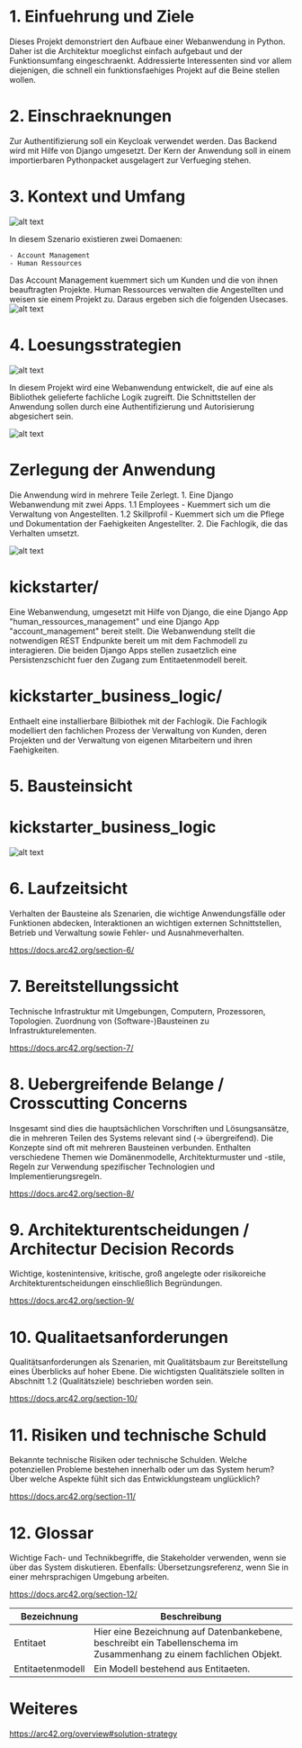 # 1. Einfuehrung und Ziele

Dieses Projekt demonstriert den Aufbaue einer Webanwendung in Python.
Daher ist die Architektur moeglichst einfach aufgebaut und der Funktionsumfang eingeschraenkt.
Addressierte Interessenten sind vor allem diejenigen, die schnell ein funktionsfaehiges Projekt auf die
Beine stellen wollen.

# 2. Einschraeknungen

Zur Authentifizierung soll ein Keycloak verwendet werden.
Das Backend wird mit Hilfe von Django umgesetzt.
Der Kern der Anwendung soll in einem importierbaren Pythonpacket ausgelagert zur Verfueging stehen.

# 3. Kontext und Umfang

![alt text](img/context_anwendung.png)

In diesem Szenario existieren zwei Domaenen:

    - Account Management
    - Human Ressources

Das Account Management kuemmert sich um Kunden und die von ihnen beauftragten Projekte.
Human Ressources verwalten die Angestellten und weisen sie einem Projekt zu.
Daraus ergeben sich die folgenden Usecases.
![alt text](img/usecase_anwendung.png)


# 4. Loesungsstrategien

![alt text](img/context_anwendung_techn.png)

In diesem Projekt wird eine Webanwendung entwickelt, die auf eine als Bibliothek gelieferte fachliche Logik zugreift.
Die Schnittstellen der Anwendung sollen durch eine Authentifizierung und Autorisierung abgesichert sein. 

![alt text](img/class_fachliches_modell.png)

# Zerlegung der Anwendung

Die Anwendung wird in mehrere Teile Zerlegt.
    1. Eine Django Webanwendung mit zwei Apps.
        1.1 Employees - Kuemmert sich um die Verwaltung von Angestellten.
        1.2 Skillprofil - Kuemmert sich um die Pflege und Dokumentation der Faehigkeiten Angestellter.
    2. Die Fachlogik, die das Verhalten umsetzt.

![alt text](img/component_kickstarter.png)

# kickstarter/

Eine Webanwendung, umgesetzt mit Hilfe von Django, die eine Django App "human_ressources_management" und eine Django App "account_management" bereit stellt.
Die Webanwendung stellt die notwendigen REST Endpunkte bereit um mit dem Fachmodell zu interagieren.
Die beiden Django Apps stellen zusaetzlich eine Persistenzschicht fuer den Zugang zum Entitaetenmodell bereit.

# kickstarter_business_logic/

Enthaelt eine installierbare Bilbiothek mit der Fachlogik.
Die Fachlogik modelliert den fachlichen Prozess der Verwaltung von Kunden, deren Projekten und der Verwaltung von eigenen Mitarbeitern und ihren Faehigkeiten.

# 5. Bausteinsicht

# kickstarter_business_logic

![alt text](img/class_fachlogik.png)


# 6. Laufzeitsicht

Verhalten der Bausteine als Szenarien, die wichtige Anwendungsfälle oder Funktionen abdecken,
Interaktionen an wichtigen externen Schnittstellen,
Betrieb und Verwaltung sowie Fehler- und Ausnahmeverhalten.

https://docs.arc42.org/section-6/

# 7. Bereitstellungssicht

Technische Infrastruktur mit Umgebungen, Computern, Prozessoren, Topologien.
Zuordnung von (Software-)Bausteinen zu Infrastrukturelementen.

https://docs.arc42.org/section-7/

# 8. Uebergreifende Belange / Crosscutting Concerns

Insgesamt sind dies die hauptsächlichen Vorschriften und Lösungsansätze,
die in mehreren Teilen des Systems relevant sind (→ übergreifend).
Die Konzepte sind oft mit mehreren Bausteinen verbunden.
Enthalten verschiedene Themen wie Domänenmodelle, Architekturmuster und -stile,
Regeln zur Verwendung spezifischer Technologien und Implementierungsregeln.

https://docs.arc42.org/section-8/

# 9. Architekturentscheidungen / Architectur Decision Records

Wichtige, kostenintensive, kritische, groß angelegte oder risikoreiche Architekturentscheidungen einschließlich Begründungen.

https://docs.arc42.org/section-9/

# 10. Qualitaetsanforderungen

Qualitätsanforderungen als Szenarien, mit Qualitätsbaum zur Bereitstellung eines Überblicks auf hoher Ebene.
Die wichtigsten Qualitätsziele sollten in Abschnitt 1.2 (Qualitätsziele) beschrieben worden sein.

https://docs.arc42.org/section-10/

# 11. Risiken und technische Schuld

Bekannte technische Risiken oder technische Schulden.
Welche potenziellen Probleme bestehen innerhalb oder um das System herum?
Über welche Aspekte fühlt sich das Entwicklungsteam unglücklich?

https://docs.arc42.org/section-11/

# 12. Glossar

Wichtige Fach- und Technikbegriffe, die Stakeholder verwenden, wenn sie über das System diskutieren.
Ebenfalls: Übersetzungsreferenz, wenn Sie in einer mehrsprachigen Umgebung arbeiten.

https://docs.arc42.org/section-12/

| Bezeichnung       | Beschreibung |
|-------------------|--------------|
|Entitaet           |Hier eine Bezeichnung auf Datenbankebene, beschreibt ein Tabellenschema im Zusammenhang zu einem fachlichen Objekt.|
|Entitaetenmodell   |Ein Modell bestehend aus Entitaeten.|


# Weiteres

https://arc42.org/overview#solution-strategy
